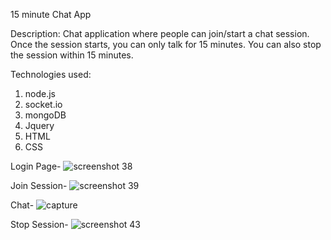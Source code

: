 15 minute Chat App

Description: Chat application where people can join/start a chat session. Once the session starts, you can only talk for 15 minutes. You can also stop the session within 15 minutes.

Technologies used:
1. node.js
2. socket.io
3. mongoDB
4. Jquery
5. HTML
6. CSS

Login Page-
![screenshot 38](https://user-images.githubusercontent.com/43327792/49641161-95511900-fa39-11e8-93aa-199cbe1b7c41.png)

Join Session-
![screenshot 39](https://user-images.githubusercontent.com/43327792/49641170-9da95400-fa39-11e8-8559-34b6642d37d9.png)

Chat-
![capture](https://user-images.githubusercontent.com/43327792/49662894-40cc8e80-fa77-11e8-969e-a6b09a3136e4.jpg)

Stop Session-
![screenshot 43](https://user-images.githubusercontent.com/43327792/49664662-b71fbf80-fa7c-11e8-9387-89f56be7ee93.JPG)
